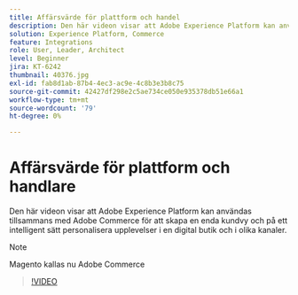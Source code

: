 ```yaml
---
title: Affärsvärde för plattform och handel
description: Den här videon visar att Adobe Experience Platform kan användas tillsammans med Magento Commerce för att skapa en enda bild av kunderna och på ett intelligent sätt personalisera upplevelser i en digital butik och i olika kanaler.
solution: Experience Platform, Commerce
feature: Integrations
role: User, Leader, Architect
level: Beginner
jira: KT-6242
thumbnail: 40376.jpg
exl-id: fab8d1ab-87b4-4ec3-ac9e-4c8b3e3b8c75
source-git-commit: 42427df298e2c5ae734ce050e935378db51e66a1
workflow-type: tm+mt
source-wordcount: '79'
ht-degree: 0%

---
```


# Affärsvärde för plattform och handlare

Den här videon visar att Adobe Experience Platform kan användas tillsammans med Adobe Commerce för att skapa en enda kundvy och på ett intelligent sätt personalisera upplevelser i en digital butik och i olika kanaler.

>[!NOTE]
>
> Magento kallas nu Adobe Commerce


>[!VIDEO](https://video.tv.adobe.com/v/40376?quality=12&learn=on)


